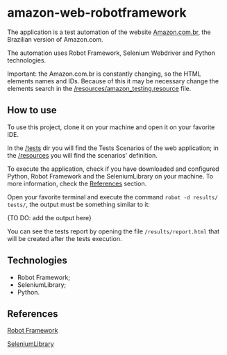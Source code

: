 # amazon-web-robotframework
The application is a test automation of the website [Amazon.com.br](https://www.amazon.com.br/), the Brazilian version of Amazon.com.

The automation uses Robot Framework, Selenium Webdriver and Python technologies.

Important: the Amazon.com.br is constantly changing, so the HTML elements names and IDs. Because of this it may be necessary change the elements search in the [/resources/amazon_testing.resource](https://github.com/tiagocbarbosa/amazon-web-robotframework/tree/main/resources/amazon_testing.resource) file.

## How to use
To use this project, clone it on your machine and open it on your favorite IDE.

In the [/tests](https://github.com/tiagocbarbosa/amazon-web-robotframework/tree/main/tests) dir you will find the Tests Scenarios of the web application; in the [/resources](https://github.com/tiagocbarbosa/amazon-web-robotframework/tree/main/resources) you will find the scenarios' definition.

To execute the application, check if you have downloaded and configured Python, Robot Framework and the SeleniumLibrary on your machine. To more information, check the [References](https://github.com/tiagocbarbosa/amazon-web-robotframework#References) section.

Open your favorite terminal and execute the command ``robot -d results/ tests/``, the output must be something similar to it:

{TO DO: add the output here}

You can see the tests report by opening the file ``/results/report.html`` that will be created after the tests execution.

## Technologies
- Robot Framework;
- SeleniumLibrary;
- Python.

## References
[Robot Framework](https://robotframework.org/)

[SeleniumLibrary](https://github.com/robotframework/SeleniumLibrary/)